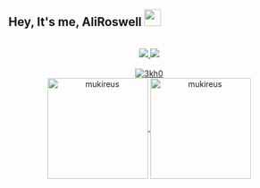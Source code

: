 ## Hey, It's me, AliRoswell <img src=https://raw.githubusercontent.com/TheDudeThatCode/TheDudeThatCode/master/Assets/Earth.gif width="30">

<br>
  <div  align="center"> 
  <a href="https://www.instagram.com/aliroswell/" target="_blank"><img src="https://img.shields.io/badge/-Instagram-%23E4405F?style=for-the-badge&logo=instagram&logoColor=white"</a>
    <a href="https://t.me/RoswellArsiv" target="_blank"><img src="https://img.shields.io/badge/-Telegram-blue?style=for-the-badge&logo=telegram&logoColor=white"</a>
<br>
<br>
<img src="https://komarev.com/ghpvc/?username=3kh0&label=Profile Visitors&color=001eff&style=flat" alt="3kh0" />
<br>
<img height="180em" align="center" src="https://github-readme-stats.vercel.app/api?username=AliRoswell&show_icons=true&locale=en&theme=algolia&include_all_commits=true&count_private=true" alt="mukireus"/>
  <img height="180em" align="center" src="https://github-readme-stats.vercel.app/api/top-langs?username=AliRoswell&show_icons=true&locale=en&layout=compact&langs_count=8&theme=algolia" alt="mukireus"/>
